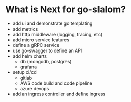 # What is Next for go-slalom?

- add ui and demonstrate go templating
- add metrics
- add http middleware (logging, tracing, etc)
- add micro service features 
- define a gRPC service
- use go-swagger to define an API 
- add helm charts
  - db (mongodb, postgres)
  - grafana
- setup ci/cd
  - gitlab
  - AWS code build and code pipeline
  - azure devops
- add an ingress controller and define ingress
